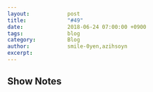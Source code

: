 ```yaml
---
layout:            post
title:             "#49"
date:              2018-06-24 07:00:00 +0900
tags:              blog
category:          Blog
author:            smile-0yen,azihsoyn
excerpt:           
---
```


## Show Notes
